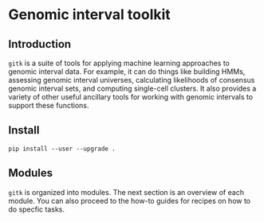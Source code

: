 # Genomic interval toolkit

## Introduction

`gitk` is a suite of tools for applying machine learning approaches to genomic interval data. For example, it can do things like building HMMs, assessing genomic interval universes, calculating likelihoods of consensus genomic interval sets, and computing single-cell clusters. It also provides a variety of other useful ancillary tools for working with genomic intervals to support these functions.

## Install

```
pip install --user --upgrade .
```

## Modules

`gitk` is organized into modules. The next section is an overview of each module. You can also proceed to the how-to guides for recipes on how to do specfic tasks. 
